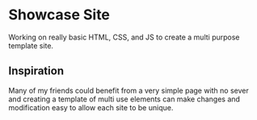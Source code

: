 # Showcase Site

Working on really basic HTML, CSS, and JS to create a multi purpose template site.

## Inspiration

Many of my friends could benefit from a very simple page with no sever and creating a template of multi use elements can make changes and modification easy to allow each site to be unique.
